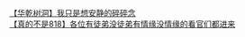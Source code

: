 [【华乾树洞】我只是想安静的碎碎念](http://tieba.baidu.com/p/3255482780?see_lz=1&pn=)   
[【真的不是818】各位有徒弟没徒弟有情缘没情缘的看官们都进来](http://tieba.baidu.com/p/3254091515?see_lz=1&pn=)   
